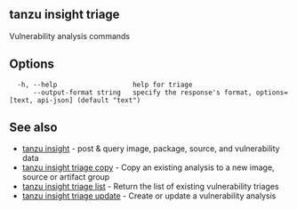 ## tanzu insight triage

Vulnerability analysis commands

## <a id='options'></a>Options

```console
  -h, --help                   help for triage
      --output-format string   specify the response's format, options=[text, api-json] (default "text")
```

## <a id='see-also'></a>See also

* [tanzu insight](tanzu_insight.hbs.md)	 - post & query image, package, source, and vulnerability data
* [tanzu insight triage copy](tanzu_insight_triage_copy.hbs.md)	 - Copy an existing analysis to a new image, source or artifact group
* [tanzu insight triage list](tanzu_insight_triage_list.hbs.md)	 - Return the list of existing vulnerability triages
* [tanzu insight triage update](tanzu_insight_triage_update.hbs.md)	 - Create or update a vulnerability analysis

